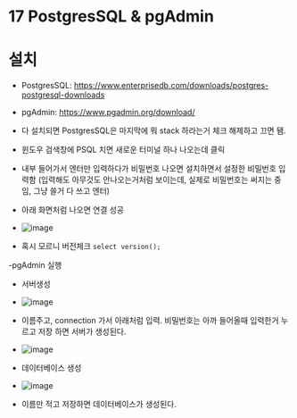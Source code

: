 # 17 PostgresSQL & pgAdmin

# 설치
- PostgresSQL: https://www.enterprisedb.com/downloads/postgres-postgresql-downloads
- pgAdmin: https://www.pgadmin.org/download/

- 다 설치되면 PostgresSQL은 마지막에 뭐 stack 하라는거 체크 해제하고 끄면 됌.
- 윈도우 검색창에 PSQL 치면 새로운 터미널 하나 나오는데 클릭
- 내부 들어가서 엔터만 입력하다가 비밀번호 나오면 설치하면서 설정한 비밀번호 입력함 (입력해도 아무것도 안나오는거처럼 보이는데, 실제로 비밀번호는 써지는 중임, 그냥 쓸거 다 쓰고 엔터)
- 아래 화면처럼 나오면 연결 성공
- ![image](https://user-images.githubusercontent.com/59503331/217329998-170a09f1-21be-470f-8e47-af6b085dba6f.png)

- 혹시 모르니 버전체크 ```select version();``` 

-pgAdmin 실행
- 서버생성
- ![image](https://user-images.githubusercontent.com/59503331/217330940-1c457675-5134-42d5-a0d3-5dff92d52a1a.png)
- 이름주고, connection 가서 아래처럼 입력. 비밀번호는 아까 들어올때 입력한거 누르고 저장 하면 서버가 생성된다.
- ![image](https://user-images.githubusercontent.com/59503331/217331119-0df86c81-6f50-4771-a1a6-67a8a517e1ba.png)

- 데이터베이스 생성
- ![image](https://user-images.githubusercontent.com/59503331/217331987-f961ef89-df57-4958-b066-154262c88995.png)
- 이름만 적고 저장하면 데이터베이스가 생성된다.
